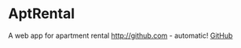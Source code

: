 # AptRental
A web app for apartment rental
http://github.com - automatic!
[GitHub](http://github.com)
